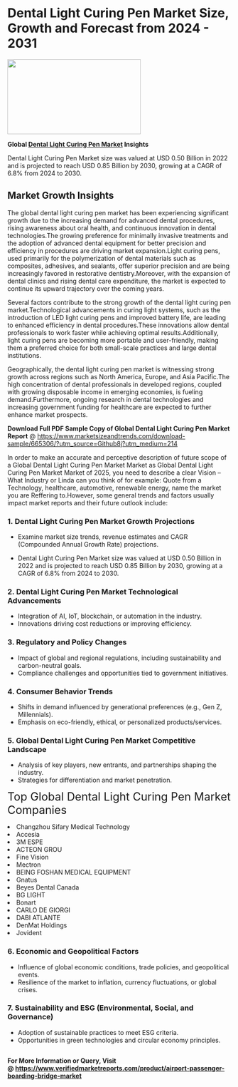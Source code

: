 <H1>Dental Light Curing Pen Market Size, Growth and Forecast from 2024 - 2031</H1><img class="aligncenter size-medium wp-image-584254" src="https://thirdeyenews.in/wp-content/uploads/2024/09/Global-Market-Research-300x168.jpeg" alt="" width="300" height="168" /><p><strong>Global&nbsp;<a href="https://www.marketsizeandtrends.com/download-sample/665306/?utm_source=Github8j?utm_medium=214">Dental Light Curing Pen Market</a> Insights</strong></p><p>Dental Light Curing Pen Market size was valued at USD 0.50 Billion in 2022 and is projected to reach USD 0.85 Billion by 2030, growing at a CAGR of 6.8% from 2024 to 2030.</p><p><h2>Market Growth Insights</h2> <p>The global dental light curing pen market has been experiencing significant growth due to the increasing demand for advanced dental procedures, rising awareness about oral health, and continuous innovation in dental technologies.The growing preference for minimally invasive treatments and the adoption of advanced dental equipment for better precision and efficiency in procedures are driving market expansion.Light curing pens, used primarily for the polymerization of dental materials such as composites, adhesives, and sealants, offer superior precision and are being increasingly favored in restorative dentistry.Moreover, with the expansion of dental clinics and rising dental care expenditure, the market is expected to continue its upward trajectory over the coming years.</p> <p>Several factors contribute to the strong growth of the dental light curing pen market.Technological advancements in curing light systems, such as the introduction of LED light curing pens and improved battery life, are leading to enhanced efficiency in dental procedures.These innovations allow dental professionals to work faster while achieving optimal results.Additionally, light curing pens are becoming more portable and user-friendly, making them a preferred choice for both small-scale practices and large dental institutions.</p> <p>Geographically, the dental light curing pen market is witnessing strong growth across regions such as North America, Europe, and Asia Pacific.The high concentration of dental professionals in developed regions, coupled with growing disposable income in emerging economies, is fueling demand.Furthermore, ongoing research in dental technologies and increasing government funding for healthcare are expected to further enhance market prospects.</p> <p><span class=""><strong>Download Full PDF Sample Copy of Global Dental Light Curing Pen Market Report</strong> @ <a href="https://www.marketsizeandtrends.com/download-sample/665306/?utm_source=Github8j?utm_medium=214" target="_blank">https://www.marketsizeandtrends.com/download-sample/665306/?utm_source=Github8j?utm_medium=214</a></span></p><p>In order to make an accurate and perceptive description of future scope of a Global&nbsp;Dental Light Curing Pen Market Market as Global&nbsp;Dental Light Curing Pen Market Market of 2025, you need to describe a clear Vision &ndash; What Industry or Linda can you think of for example: Quote from a Technology, healthcare, automotive, renewable energy, name the market you are Reffering to.However, some general trends and factors usually impact market reports and their future outlook include:</p><h3>1.&nbsp;<strong>Dental Light Curing Pen Market Growth Projections</strong></h3><ul><li>Examine market size trends, revenue estimates and CAGR (Compounded Annual Growth Rate) projections.</li><li><p>Dental Light Curing Pen Market size was valued at USD 0.50 Billion in 2022 and is projected to reach USD 0.85 Billion by 2030, growing at a CAGR of 6.8% from 2024 to 2030.</p></li></ul><h3>2.&nbsp;<strong>Dental Light Curing Pen Market Technological Advancements</strong></h3><ul><li>Integration of AI, IoT, blockchain, or automation in the industry.</li><li>Innovations driving cost reductions or improving efficiency.</li></ul><h3>3.&nbsp;<strong>Regulatory and Policy Changes</strong></h3><ul><li>Impact of global and regional regulations, including sustainability and carbon-neutral goals.</li><li>Compliance challenges and opportunities tied to government initiatives.</li></ul><h3>4.&nbsp;<strong>Consumer Behavior Trends</strong></h3><ul><li>Shifts in demand influenced by generational preferences (e.g., Gen Z, Millennials).</li><li>Emphasis on eco-friendly, ethical, or personalized products/services.</li></ul><h3>5.&nbsp;<strong>Global Dental Light Curing Pen Market Competitive Landscape</strong></h3><ul><li>Analysis of key players, new entrants, and partnerships shaping the industry.</li><li>Strategies for differentiation and market penetration.</li></ul><p data-pm-slice="1 1 []"><span style="color: inherit; font-family: inherit; font-size: 25px;">Top Global Dental Light Curing Pen Market Companies</span></p><div class="" data-test-id=""><p><li>Changzhou Sifary Medical Technology</li><li> Accesia</li><li> 3M ESPE</li><li> ACTEON GROU</li><li> Fine Vision</li><li> Mectron</li><li> BEING FOSHAN MEDICAL EQUIPMENT</li><li> Gnatus</li><li> Beyes Dental Canada</li><li> BG LIGHT</li><li> Bonart</li><li> CARLO DE GIORGI</li><li> DABI ATLANTE</li><li> DenMat Holdings</li><li> Jovident</li></p></div><h3>6.&nbsp;<strong>Economic and Geopolitical Factors</strong></h3><ul><li>Influence of global economic conditions, trade policies, and geopolitical events.</li><li>Resilience of the market to inflation, currency fluctuations, or global crises.</li></ul><h3>7.&nbsp;<strong>Sustainability and ESG (Environmental, Social, and Governance)</strong></h3><ul><li>Adoption of sustainable practices to meet ESG criteria.</li><li>Opportunities in green technologies and circular economy principles.</li></ul><h2><strong style="font-size: 14px;">For More Information or Query, Visit @&nbsp;</strong><a style="background-color: #ffffff; font-size: 14px;" href="https://www.marketsizeandtrends.com/report/dental-light-curing-pen-market/" target="_blank">https://www.verifiedmarketreports.com/product/airport-passenger-boarding-bridge-market</a></h2>